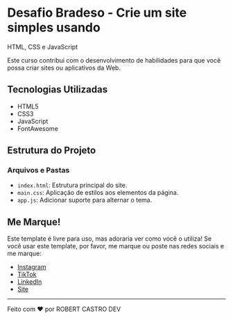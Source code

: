 # Desafio Bradeso - Crie um site simples usando
HTML, CSS e JavaScript

Este curso contribui com o desenvolvimento de habilidades
para que você possa criar sites ou aplicativos da Web.

## Tecnologias Utilizadas

- HTML5
- CSS3
- JavaScript
- FontAwesome

## Estrutura do Projeto

### Arquivos e Pastas

- `index.html`: Estrutura principal do site.
- `main.css`: Aplicação de estilos aos elementos da página.
- `app.js`: Adicionar suporte para alternar o tema.

## Me Marque!

Este template é livre para uso, mas adoraria ver como você o utiliza! Se você usar este template, por favor, me marque ou poste nas redes sociais e me marque:

- [Instagram](https://www.instagram.com/robertviniciuscastro/)
- [TikTok](https://www.tiktok.com/@robertcastroempreendedor)
- [LinkedIn](https://www.linkedin.com/in/robert-castro-606352108/)
- [Site](https://robertcastroimoveis.com.br/)

---

Feito com ❤️ por ROBERT CASTRO DEV
